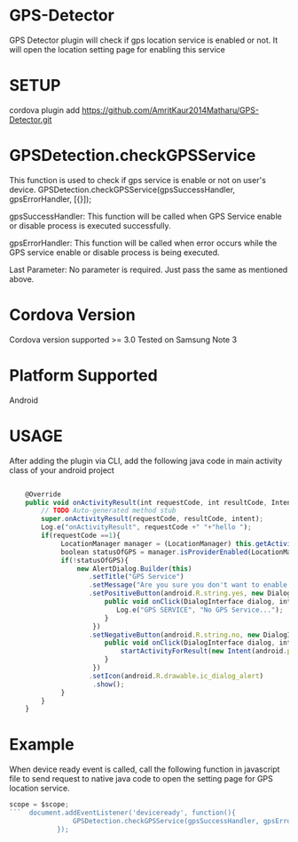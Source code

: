GPS-Detector
============
GPS Detector plugin will check if gps location service is enabled or not. It will open the location setting page for enabling this service

SETUP
============
cordova plugin add https://github.com/AmritKaur2014Matharu/GPS-Detector.git

GPSDetection.checkGPSService
============
This function is used to check if gps service is enable or not on user's device.
GPSDetection.checkGPSService(gpsSuccessHandler, gpsErrorHandler, [{}]);

gpsSuccessHandler: This function will be called when GPS Service enable or disable process is executed successfully.

gpsErrorHandler: This function will be called when error occurs while the GPS service enable or disable process is being executed. 

Last Parameter: No parameter is required. Just pass the same as mentioned above.

Cordova Version
============
Cordova version supported >= 3.0
Tested on Samsung Note 3

Platform Supported
============
Android

USAGE
============
After adding the plugin via CLI, add the following java code in main activity class of your android project
```js

	@Override
	public void onActivityResult(int requestCode, int resultCode, Intent intent) {
		// TODO Auto-generated method stub
		super.onActivityResult(requestCode, resultCode, intent);
		Log.e("onActivityResult", requestCode +" "+"hello ");
		if(requestCode ==1){
			 LocationManager manager = (LocationManager) this.getActivity().getSystemService(Context.LOCATION_SERVICE);
			 boolean statusOfGPS = manager.isProviderEnabled(LocationManager.GPS_PROVIDER);
			 if(!statusOfGPS){
				 new AlertDialog.Builder(this)
				    .setTitle("GPS Service")
				    .setMessage("Are you sure you don't want to enable GPS?")
				    .setPositiveButton(android.R.string.yes, new DialogInterface.OnClickListener() {
				        public void onClick(DialogInterface dialog, int which) { 
				           Log.e("GPS SERVICE", "No GPS Service..."); 
				        }
				     })
				    .setNegativeButton(android.R.string.no, new DialogInterface.OnClickListener() {
				        public void onClick(DialogInterface dialog, int which) { 
				        	startActivityForResult(new Intent(android.provider.Settings.ACTION_LOCATION_SOURCE_SETTINGS), 1);   // do nothing
				        }
				     })
				    .setIcon(android.R.drawable.ic_dialog_alert)
				     .show();
			 }
		}
	} 

```
Example
============
When device ready event is called, call the following function in javascript file to send request to native java code to open the setting page for GPS location service.
          
```js
scope = $scope;
```  document.addEventListener('deviceready', function(){
            	GPSDetection.checkGPSService(gpsSuccessHandler, gpsErrorHandler, [{}]);
            });

```
